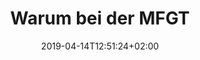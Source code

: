 ---
title: "Warum bei der MFGT"
date: 2019-04-14T12:51:24+02:00
draft: false
url: /flugschule/fliegen-lernen/warum-bei-der-mfgt
weight: 1
image: /img/news/test.jpg
description: >
  Lorem ipsum dolor sit amet, consetetur sadipscing elitr, sed diam
  nonumy eirmod tempor invidunt ut labore et dolore magna aliquyam
  erat, sed diam voluptua. At vero eos et accusam et justo duo dolores
  et ea rebum. Stet clita kasd gubergren, no sea takimata sanctus est
  Lorem ipsum dolor sit amet. Lorem ipsum dolor sit amet, consetetur
  sadipscing elitr, sed diam nonumy eirmod tempor invidunt ut labore
  et dolore magna aliquyam erat, sed diam voluptua.
---